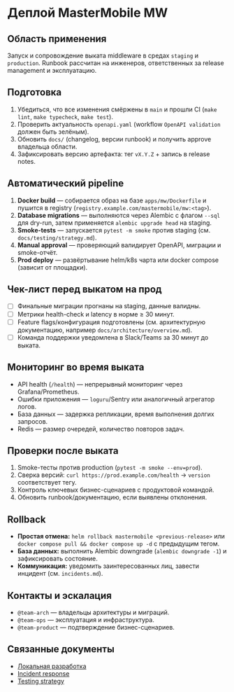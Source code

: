 <!-- docs/runbooks/deploy.md -->
# Деплой MasterMobile MW

## Область применения
Запуск и сопровождение выката middleware в средах `staging` и `production`. Runbook рассчитан
на инженеров, ответственных за release management и эксплуатацию.

## Подготовка
1. Убедиться, что все изменения смёржены в `main` и прошли CI (`make lint`, `make typecheck`,
   `make test`).
2. Проверить актуальность `openapi.yaml` (workflow `OpenAPI validation` должен быть зелёным).
3. Обновить `docs/` (changelog, версии runbook) и получить approve владельца области.
4. Зафиксировать версию артефакта: тег `vX.Y.Z` + запись в release notes.

## Автоматический pipeline
1. **Docker build** — собирается образ на базе `apps/mw/Dockerfile` и пушится в registry
   (`registry.example.com/mastermobile/mw:<tag>`).
2. **Database migrations** — выполняются через Alembic с флагом `--sql` для dry-run, затем
   применяется `alembic upgrade head` на staging.
3. **Smoke-tests** — запускается `pytest -m smoke` против staging (см. `docs/testing/strategy.md`).
4. **Manual approval** — проверяющий валидирует OpenAPI, миграции и smoke-отчёт.
5. **Prod deploy** — развёртывание helm/k8s чарта или docker compose (зависит от площадки).

## Чек-лист перед выкатом на прод
- [ ] Финальные миграции прогнаны на staging, данные валидны.
- [ ] Метрики health-check и latency в норме ≥ 30 минут.
- [ ] Feature flags/конфигурация подготовлены (см. архитектурную документацию, например `docs/architecture/overview.md`).
- [ ] Команда поддержки уведомлена в Slack/Teams за 30 минут до выката.

## Мониторинг во время выката
- API health (`/health`) — непрерывный мониторинг через Grafana/Prometheus.
- Ошибки приложения — `loguru`/Sentry или аналогичный агрегатор логов.
- База данных — задержка репликации, время выполнения долгих запросов.
- Redis — размер очередей, количество повторов задач.

## Проверки после выката
1. Smoke-тесты против production (`pytest -m smoke --env=prod`).
2. Сверка версий: `curl https://prod.example.com/health` → `version` соответствует тегу.
3. Контроль ключевых бизнес-сценариев с продуктовой командой.
4. Обновить runbook/документацию, если выявлены отклонения.

## Rollback
- **Простая отмена:** `helm rollback mastermobile <previous-release>` или `docker compose
  pull && docker compose up -d` с предыдущим тегом.
- **База данных:** выполнить Alembic downgrade (`alembic downgrade -1`) и зафиксировать состояние.
- **Коммуникация:** уведомить заинтересованных лиц, завести инцидент (см. `incidents.md`).

## Контакты и эскалация
- `@team-arch` — владельцы архитектуры и миграций.
- `@team-ops` — эксплуатация и инфраструктура.
- `@team-product` — подтверждение бизнес-сценариев.

## Связанные документы
- [Локальная разработка](local_dev.md)
- [Incident response](incidents.md)
- [Testing strategy](../testing/strategy.md)
